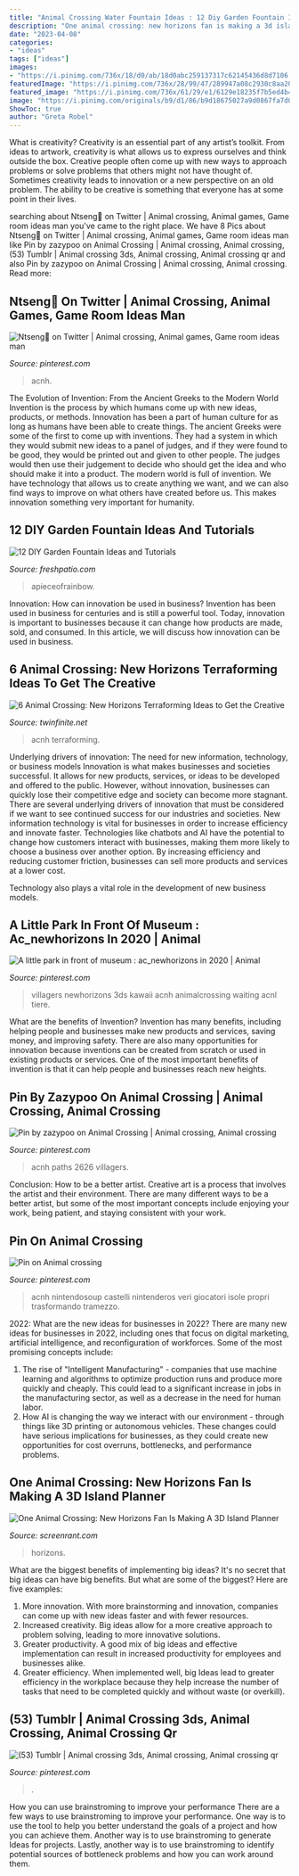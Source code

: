 ```yaml
---
title: "Animal Crossing Water Fountain Ideas : 12 Diy Garden Fountain Ideas And Tutorials"
description: "One animal crossing: new horizons fan is making a 3d island planner"
date: "2023-04-08"
categories:
- "ideas"
tags: ["ideas"]
images:
- "https://i.pinimg.com/736x/18/d0/ab/18d0abc259137317c62145436d8d7106.jpg"
featuredImage: "https://i.pinimg.com/736x/28/99/47/289947a08c2930c8aa20d9843688181e.jpg"
featured_image: "https://i.pinimg.com/736x/61/29/e1/6129e18235f7b5ed4b47884c53a059cc.jpg"
image: "https://i.pinimg.com/originals/b9/d1/86/b9d18675027a9d0867fa7d0ba4813acd.jpg"
ShowToc: true
author: "Greta Robel"
---
```



What is creativity?
Creativity is an essential part of any artist’s toolkit. From ideas to artwork, creativity is what allows us to express ourselves and think outside the box. Creative people often come up with new ways to approach problems or solve problems that others might not have thought of. Sometimes creativity leads to innovation or a new perspective on an old problem. The ability to be creative is something that everyone has at some point in their lives.

	

		
searching about Ntseng🍡 on Twitter | Animal crossing, Animal games, Game room ideas man you've came to the right place. We have 8 Pics about Ntseng🍡 on Twitter | Animal crossing, Animal games, Game room ideas man like Pin by zazypoo on Animal Crossing | Animal crossing, Animal crossing, (53) Tumblr | Animal crossing 3ds, Animal crossing, Animal crossing qr and also Pin by zazypoo on Animal Crossing | Animal crossing, Animal crossing. Read more:
		
    
## Ntseng🍡 On Twitter | Animal Crossing, Animal Games, Game Room Ideas Man

<img loading=lazy src="https://i.pinimg.com/originals/b9/d1/86/b9d18675027a9d0867fa7d0ba4813acd.jpg" onerror="this.onerror=null;this.src='https://tse2.mm.bing.net/th?id=OIP.zqeJ76Ld_EmWLU-OJo8AXwHaFP&amp;pid=15.1';" alt="Ntseng🍡 on Twitter | Animal crossing, Animal games, Game room ideas man">

_Source: pinterest.com_

>acnh. 

	

The Evolution of Invention: From the Ancient Greeks to the Modern World
Invention is the process by which humans come up with new ideas, products, or methods. Innovation has been a part of human culture for as long as humans have been able to create things. The ancient Greeks were some of the first to come up with inventions. They had a system in which they would submit new ideas to a panel of judges, and if they were found to be good, they would be printed out and given to other people. The judges would then use their judgement to decide who should get the idea and who should make it into a product.
The modern world is full of invention. We have technology that allows us to create anything we want, and we can also find ways to improve on what others have created before us. This makes innovation something very important for humanity.

    
## 12 DIY Garden Fountain Ideas And Tutorials

<img loading=lazy src="https://freshpatio.com/wp-content/uploads/2020/05/solar-fountain-pond-water-plants.jpg" onerror="this.onerror=null;this.src='https://tse1.mm.bing.net/th?id=OIP.eoPhBHkoVgDR5PjmrwwWmQHaJ4&amp;pid=15.1';" alt="12 DIY Garden Fountain Ideas and Tutorials">

_Source: freshpatio.com_

>apieceofrainbow. 

	

Innovation: How can innovation be used in business?
Invention has been used in business for centuries and is still a powerful tool. Today, innovation is important to businesses because it can change how products are made, sold, and consumed. In this article, we will discuss how innovation can be used in business.

    
## 6 Animal Crossing: New Horizons Terraforming Ideas To Get The Creative

<img loading=lazy src="https://i0.wp.com/twinfinite.net/wp-content/uploads/2020/04/Screen-Shot-2020-04-09-at-9.12.34-AM.jpg?fit=996%2C522&amp;ssl=1" onerror="this.onerror=null;this.src='https://tse3.mm.bing.net/th?id=OIP.pIHS6K9x_lkSqhRK1D9ItgHaD4&amp;pid=15.1';" alt="6 Animal Crossing: New Horizons Terraforming Ideas to Get the Creative">

_Source: twinfinite.net_

>acnh terraforming. 

	

Underlying drivers of innovation: The need for new information, technology, or business models
Innovation is what makes businesses and societies successful. It allows for new products, services, or ideas to be developed and offered to the public. However, without innovation, businesses can quickly lose their competitive edge and society can become more stagnant. There are several underlying drivers of innovation that must be considered if we want to see continued success for our industries and societies.
New information technology is vital for businesses in order to increase efficiency and innovate faster. Technologies like chatbots and AI have the potential to change how customers interact with businesses, making them more likely to choose a business over another option. By increasing efficiency and reducing customer friction, businesses can sell more products and services at a lower cost.

Technology also plays a vital role in the development of new business models.

    
## A Little Park In Front Of Museum : Ac_newhorizons In 2020 | Animal

<img loading=lazy src="https://i.pinimg.com/736x/b5/bd/f5/b5bdf5ca032f6ef02fdfc97a1bd3382a.jpg" onerror="this.onerror=null;this.src='https://tse2.mm.bing.net/th?id=OIP.CrI0-sJv0hadVRlmzxcl5wHaId&amp;pid=15.1';" alt="A little park in front of museum : ac_newhorizons in 2020 | Animal">

_Source: pinterest.com_

>villagers newhorizons 3ds kawaii acnh animalcrossing waiting acnl tiere. 

	

What are the benefits of Invention?
Invention has many benefits, including helping people and businesses make new products and services, saving money, and improving safety. There are also many opportunities for innovation because inventions can be created from scratch or used in existing products or services. One of the most important benefits of invention is that it can help people and businesses reach new heights.

    
## Pin By Zazypoo On Animal Crossing | Animal Crossing, Animal Crossing

<img loading=lazy src="https://i.pinimg.com/736x/28/99/47/289947a08c2930c8aa20d9843688181e.jpg" onerror="this.onerror=null;this.src='https://tse2.mm.bing.net/th?id=OIP.ar6CGMtCBG2G-KlcNjTIMQHaHa&amp;pid=15.1';" alt="Pin by zazypoo on Animal Crossing | Animal crossing, Animal crossing">

_Source: pinterest.com_

>acnh paths 2626 villagers. 

	

Conclusion: How to be a better artist.
Creative art is a process that involves the artist and their environment. There are many different ways to be a better artist, but some of the most important concepts include enjoying your work, being patient, and staying consistent with your work.

    
## Pin On Animal Crossing

<img loading=lazy src="https://i.pinimg.com/736x/18/d0/ab/18d0abc259137317c62145436d8d7106.jpg" onerror="this.onerror=null;this.src='https://tse1.mm.bing.net/th?id=OIP.Te7HtSnimkLQ6DHmRikfTAHaEK&amp;pid=15.1';" alt="Pin on Animal crossing">

_Source: pinterest.com_

>acnh nintendosoup castelli nintenderos veri giocatori isole propri trasformando tramezzo. 

	

2022: What are the new ideas for businesses in 2022?
There are many new ideas for businesses in 2022, including ones that focus on digital marketing, artificial intelligence, and reconfiguration of workforces. Some of the most promising concepts include: 
1. The rise of "Intelligent Manufacturing" - companies that use machine learning and algorithms to optimize production runs and produce more quickly and cheaply. This could lead to a significant increase in jobs in the manufacturing sector, as well as a decrease in the need for human labor. 
2. How AI is changing the way we interact with our environment - through things like 3D printing or autonomous vehicles. These changes could have serious implications for businesses, as they could create new opportunities for cost overruns, bottlenecks, and performance problems. 

    
## One Animal Crossing: New Horizons Fan Is Making A 3D Island Planner

<img loading=lazy src="https://static3.srcdn.com/wordpress/wp-content/uploads/2020/04/Animal-Crossing-New-Horizons-Waterfalls-2.jpg" onerror="this.onerror=null;this.src='https://tse2.mm.bing.net/th?id=OIP.J3fDlwil5v0TuQN94mHcmgHaDt&amp;pid=15.1';" alt="One Animal Crossing: New Horizons Fan Is Making A 3D Island Planner">

_Source: screenrant.com_

>horizons. 

	

What are the biggest benefits of implementing big ideas?
It's no secret that big ideas can have big benefits. But what are some of the biggest? Here are five examples: 
1. More innovation. With more brainstorming and innovation, companies can come up with new ideas faster and with fewer resources. 
2. Increased creativity. Big ideas allow for a more creative approach to problem solving, leading to more innovative solutions. 
3. Greater productivity. A good mix of big ideas and effective implementation can result in increased productivity for employees and businesses alike. 
4. Greater efficiency. When implemented well, big Ideas lead to greater efficiency in the workplace because they help increase the number of tasks that need to be completed quickly and without waste (or overkill).

    
## (53) Tumblr | Animal Crossing 3ds, Animal Crossing, Animal Crossing Qr

<img loading=lazy src="https://i.pinimg.com/736x/61/29/e1/6129e18235f7b5ed4b47884c53a059cc.jpg" onerror="this.onerror=null;this.src='https://tse3.mm.bing.net/th?id=OIP.kWccP_w0cPH_P8OlSwLU2wHaEK&amp;pid=15.1';" alt="(53) Tumblr | Animal crossing 3ds, Animal crossing, Animal crossing qr">

_Source: pinterest.com_

>. 

	

How you can use brainstroming to improve your performance
There are a few ways to use brainstroming to improve your performance. One way is to use the tool to help you better understand the goals of a project and how you can achieve them. Another way is to use brainstroming to generate Ideas for projects. Lastly, another way is to use brainstroming to identify potential sources of bottleneck problems and how you can work around them.

